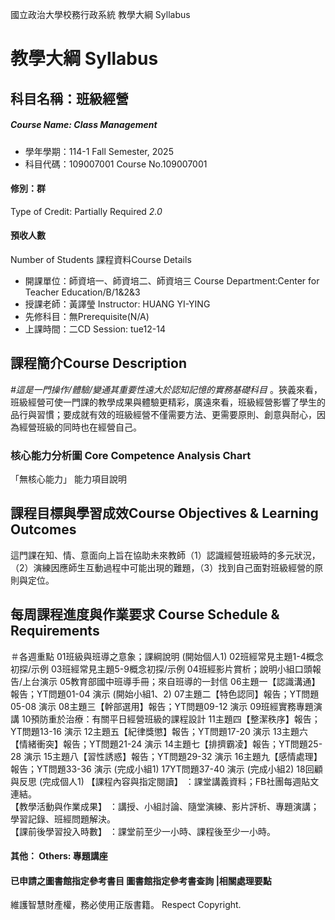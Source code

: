 國立政治大學校務行政系統 教學大綱 Syllabus
# 教學大綱 Syllabus
##  科目名稱：班級經營 
#####  Course Name: Class Management
  * 學年學期：114-1 Fall Semester, 2025 
  * 科目代碼：109007001 Course No.109007001
#### 修別：群
Type of Credit: Partially Required 
_2.0_
#### 預收人數
Number of Students
課程資料Course Details
  * 開課單位：師資培一、師資培二、師資培三 Course Department:Center for Teacher Education/B/1&2&3 
  * 授課老師：黃譯瑩 Instructor: HUANG YI-YING 
  * 先修科目：無Prerequisite(N/A)
  * 上課時間：二CD Session: tue12-14
##  課程簡介Course Description
_#這是一門操作/體驗/變通其重要性遠大於認知記憶的實務基礎科目_ 。狹義來看，班級經營可使一門課的教學成果與體驗更精彩，廣遠來看，班級經營影響了學生的品行與習慣；要成就有效的班級經營不僅需要方法、更需要原則、創意與耐心，因為經營班級的同時也在經營自己。
###  核心能力分析圖 Core Competence Analysis Chart
「無核心能力」 
能力項目說明
##  課程目標與學習成效Course Objectives & Learning Outcomes 
這門課在知、情、意面向上旨在協助未來教師（1）認識經營班級時的多元狀況，（2）演練因應師生互動過程中可能出現的難題，（3）找到自己面對班級經營的原則與定位。
##  每周課程進度與作業要求 Course Schedule & Requirements
＃各週重點
01班級與班導之意象；課綱說明 (開始個人1)
02班經常見主題1-4概念初探/示例
03班經常見主題5-9概念初探/示例
04班經影片賞析；說明小組口頭報告/上台演示
05教育部國中班導手冊；來自班導的一封信
06主題一【認識溝通】報告；YT問題01-04 演示 (開始小組1、2)
07主題二【特色認同】報告；YT問題05-08 演示
08主題三【幹部選用】報告；YT問題09-12 演示
09班經實務專題演講
10預防重於治療：有關平日經營班級的課程設計
11主題四【整潔秩序】報告；YT問題13-16 演示
12主題五【紀律獎懲】報告；YT問題17-20 演示
13主題六【情緒衝突】報告；YT問題21-24 演示
14主題七【排擠霸凌】報告；YT問題25-28 演示
15主題八【習性誘惑】報告；YT問題29-32 演示
16主題九【感情處理】報告；YT問題33-36 演示 (完成小組1)
17YT問題37-40 演示​ (完成小組2)
18回顧與反思 (完成個人1)
【課程內容與指定閱讀】 ：課堂講義資料；FB社團每週貼文連結。  
【教學活動與作業成果】 ：講授、小組討論、隨堂演練、影片評析、專題演講；學習記錄、班經問題解決。  
【課前後學習投入時數】 ：課堂前至少一小時、課程後至少一小時。
####  其他： Others: 專題講座 
####  已申請之圖書館指定參考書目  圖書館指定參考書查詢 |相關處理要點
維護智慧財產權，務必使用正版書籍。 Respect Copyright.